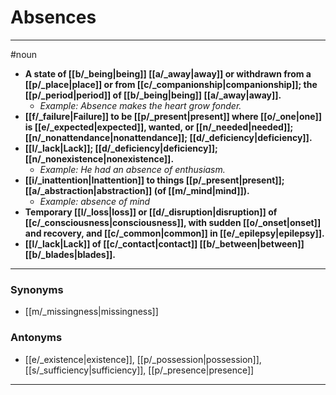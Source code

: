 # Absences
---
#noun
- **A state of [[b/_being|being]] [[a/_away|away]] or withdrawn from a [[p/_place|place]] or from [[c/_companionship|companionship]]; the [[p/_period|period]] of [[b/_being|being]] [[a/_away|away]].**
	- _Example: Absence makes the heart grow fonder._
- **[[f/_failure|Failure]] to be [[p/_present|present]] where [[o/_one|one]] is [[e/_expected|expected]], wanted, or [[n/_needed|needed]]; [[n/_nonattendance|nonattendance]]; [[d/_deficiency|deficiency]].**
- **[[l/_lack|Lack]]; [[d/_deficiency|deficiency]]; [[n/_nonexistence|nonexistence]].**
	- _Example: He had an absence of enthusiasm._
- **[[i/_inattention|Inattention]] to things [[p/_present|present]]; [[a/_abstraction|abstraction]] (of [[m/_mind|mind]]).**
	- _Example: absence of mind_
- **Temporary [[l/_loss|loss]] or [[d/_disruption|disruption]] of [[c/_consciousness|consciousness]], with sudden [[o/_onset|onset]] and recovery, and [[c/_common|common]] in [[e/_epilepsy|epilepsy]].**
- **[[l/_lack|Lack]] of [[c/_contact|contact]] [[b/_between|between]] [[b/_blades|blades]].**
---
### Synonyms
- [[m/_missingness|missingness]]
### Antonyms
- [[e/_existence|existence]], [[p/_possession|possession]], [[s/_sufficiency|sufficiency]], [[p/_presence|presence]]
---
